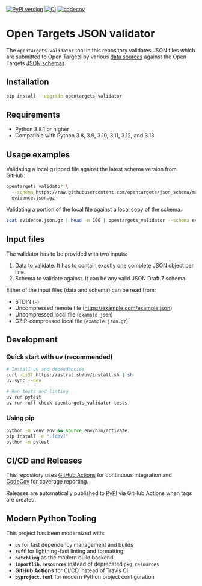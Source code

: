 [![PyPI version](https://badge.fury.io/py/opentargets-validator.svg)](https://badge.fury.io/py/opentargets-validator)
[![CI](https://github.com/opentargets/validator/workflows/CI/badge.svg)](https://github.com/opentargets/validator/actions/workflows/ci.yml)
[![codecov](https://codecov.io/gh/opentargets/validator/branch/master/graph/badge.svg)](https://codecov.io/gh/opentargets/validator)

# Open Targets JSON validator
The `opentargets-validator` tool in this repository validates JSON files which are submitted to Open Targets by various [data sources](https://docs.targetvalidation.org/data-sources/data-sources) against the Open Targets [JSON schemas](https://github.com/opentargets/json_schema).

## Installation
```bash
pip install --upgrade opentargets-validator
```

## Requirements
- Python 3.8.1 or higher
- Compatible with Python 3.8, 3.9, 3.10, 3.11, 3.12, and 3.13

## Usage examples
Validating a local gzipped file against the latest schema version from GitHub:
```bash
opentargets_validator \
  --schema https://raw.githubusercontent.com/opentargets/json_schema/master/schemas/disease_target_evidence.json \
  evidence.json.gz
```

Validating a portion of the local file against a local copy of the schema:
```bash
zcat evidence.json.gz | head -n 100 | opentargets_validator --schema evidence_schema.json
```

## Input files
The validator has to be provided with two inputs:
1. Data to validate. It has to contain exactly one complete JSON object per line.
2. Schema to validate against. It can be any valid JSON Draft 7 schema.

Either of the input files (data and schema) can be read from:
* STDIN (`-`)
* Uncompressed remote file (https://example.com/example.json)
* Uncompressed local file (`example.json`)
* GZIP-compressed local file (`example.json.gz`)

## Development

### Quick start with uv (recommended)
```bash
# Install uv and dependencies
curl -LsSf https://astral.sh/uv/install.sh | sh
uv sync --dev

# Run tests and linting
uv run pytest
uv run ruff check opentargets_validator tests
```

### Using pip
```bash
python -m venv env && source env/bin/activate
pip install -e ".[dev]"
python -m pytest
```

## CI/CD and Releases

This repository uses [GitHub Actions](https://github.com/opentargets/validator/actions) for continuous integration and [CodeCov](https://codecov.io/gh/opentargets/validator) for coverage reporting.

Releases are automatically published to [PyPI](https://pypi.org/project/opentargets-validator) via GitHub Actions when tags are created.

## Modern Python Tooling

This project has been modernized with:
- **`uv`** for fast dependency management and builds
- **`ruff`** for lightning-fast linting and formatting
- **`hatchling`** as the modern build backend
- **`importlib.resources`** instead of deprecated `pkg_resources`
- **GitHub Actions** for CI/CD instead of Travis CI
- **`pyproject.toml`** for modern Python project configuration
